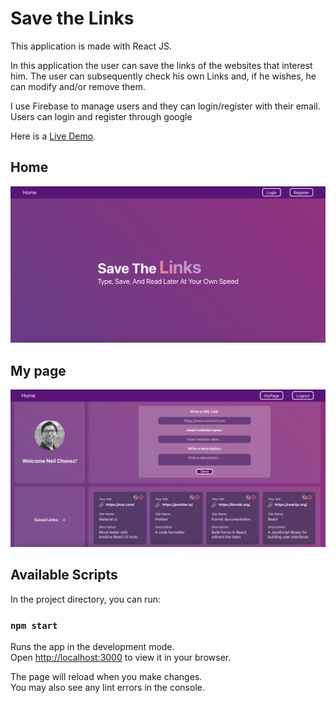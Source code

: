 # Save the Links
This application is made with React JS.

In this application the user can save the links of the websites that interest him. 
The user can subsequently check his own Links and, if he wishes, he can modify and/or remove them.

I use Firebase to manage users and they can login/register with their email.
Users can login and register through google

Here is a [Live Demo](https://react-js-crud-firebase.vercel.app/).

## Home
[![Live Demo](./public/assets/save-the-links-home.png "Save the Links")](https://react-js-crud-firebase.vercel.app/)

## My page
[![Live Demo](./public/assets/save-the-links.png  "Save the Links")](https://giffy-app-five.vercel.app/)


## Available Scripts

In the project directory, you can run:

### `npm start`

Runs the app in the development mode.\
Open [http://localhost:3000](http://localhost:3000) to view it in your browser.

The page will reload when you make changes.\
You may also see any lint errors in the console.

